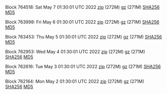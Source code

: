 Block 764518: Sat May  7 01:30:01 UTC 2022 [zip](https://files.01coin.io/mainnet/2022-05-07/bootstrap.dat.zip) (272M) [gz](https://files.01coin.io/mainnet/2022-05-07/bootstrap.dat.tar.gz) (271M) [SHA256](https://files.01coin.io/mainnet/2022-05-07/sha256.txt) [MD5](https://files.01coin.io/mainnet/2022-05-07/md5.txt)

Block 763998: Fri May  6 01:30:01 UTC 2022 [zip](https://files.01coin.io/mainnet/2022-05-06/bootstrap.dat.zip) (272M) [gz](https://files.01coin.io/mainnet/2022-05-06/bootstrap.dat.tar.gz) (271M) [SHA256](https://files.01coin.io/mainnet/2022-05-06/sha256.txt) [MD5](https://files.01coin.io/mainnet/2022-05-06/md5.txt)

Block 763453: Thu May  5 01:30:01 UTC 2022 [zip](https://files.01coin.io/mainnet/2022-05-05/bootstrap.dat.zip) (272M) [gz](https://files.01coin.io/mainnet/2022-05-05/bootstrap.dat.tar.gz) (271M) [SHA256](https://files.01coin.io/mainnet/2022-05-05/sha256.txt) [MD5](https://files.01coin.io/mainnet/2022-05-05/md5.txt)

Block 762953: Wed May  4 01:30:01 UTC 2022 [zip](https://files.01coin.io/mainnet/2022-05-04/bootstrap.dat.zip) (272M) [gz](https://files.01coin.io/mainnet/2022-05-04/bootstrap.dat.tar.gz) (271M) [SHA256](https://files.01coin.io/mainnet/2022-05-04/sha256.txt) [MD5](https://files.01coin.io/mainnet/2022-05-04/md5.txt)

Block 762616: Tue May  3 01:30:01 UTC 2022 [zip](https://files.01coin.io/mainnet/2022-05-03/bootstrap.dat.zip) (272M) [gz](https://files.01coin.io/mainnet/2022-05-03/bootstrap.dat.tar.gz) (271M) [SHA256](https://files.01coin.io/mainnet/2022-05-03/sha256.txt) [MD5](https://files.01coin.io/mainnet/2022-05-03/md5.txt)

Block 762164: Mon May  2 01:30:01 UTC 2022 [zip](https://files.01coin.io/mainnet/2022-05-02/bootstrap.dat.zip) (272M) [gz](https://files.01coin.io/mainnet/2022-05-02/bootstrap.dat.tar.gz) (271M) [SHA256](https://files.01coin.io/mainnet/2022-05-02/sha256.txt) [MD5](https://files.01coin.io/mainnet/2022-05-02/md5.txt)
